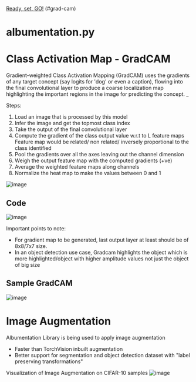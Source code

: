 [Ready, set, GO!](#ready-set-go)
(#grad-cam)
# albumentation.py


# Class Activation Map -  GradCAM

Gradient-weighted Class Activation Mapping (GradCAM) uses the gradients of any target concept (say logits for 'dog' or even a caption), 
flowing into the final convolutional layer to produce a coarse localization map highlighting the important regions in the image for predicting the concept. _


Steps:
1. Load an image that is processed by this model 
2. Infer the image and get the topmost class index
3. Take the output of the final convolutional layer
4. Compute the gradient of the class output value w.r.t to L feature maps
     Feature map would be related/ non related/ inversely proportional to the class identified
5. Pool the gradients over all the axes leaving out the channel dimension
6. Weigh the output feature map with the computed gradients (+ve)
7. Average the weighted feature maps along channels
8. Normalize the heat map to make the values between 0 and 1

![image](https://user-images.githubusercontent.com/17870236/124298252-ad4d9280-db79-11eb-9986-7e3fb9801a1d.png)

## Code 
![image](https://user-images.githubusercontent.com/17870236/124299234-d15da380-db7a-11eb-8dac-bf4213c475d3.png)

Important points to note:
- For gradient map to be generated, last output layer at least should be of 8x8/7x7 size.
- In an object detection use case, Gradcam highlights the object which is more highlighted/object with higher amplitude values not just the object of big size 

## Sample GradCAM
![image](https://user-images.githubusercontent.com/17870236/124299966-a9227480-db7b-11eb-8805-3558a4b309f5.png)

# Image Augmentation
Albumentation Library is being used to apply image augmentation

- Faster than TorchVision inbuilt augmentation
- Better support for segmentation and object detection dataset with "label preserving transformations"

Visualization of Image Augmentation on CIFAR-10 samples
![image](https://user-images.githubusercontent.com/17870236/124300138-d96a1300-db7b-11eb-8766-a70505c61b94.png)
